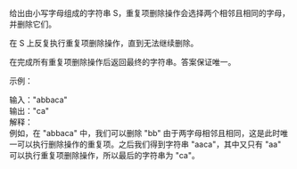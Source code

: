 <!--
 * @Descripttion: 
 * @version: 1.0.0
 * @Author: jimmiezhou
 * @Date: 2019-12-05 12:59:46
 * @LastEditors: jimmiezhou
 * @LastEditTime: 2019-12-05 13:00:37
 -->
给出由小写字母组成的字符串 S，重复项删除操作会选择两个相邻且相同的字母，并删除它们。

在 S 上反复执行重复项删除操作，直到无法继续删除。

在完成所有重复项删除操作后返回最终的字符串。答案保证唯一。

示例：

输入："abbaca"  
输出："ca"  
解释：  
例如，在 "abbaca" 中，我们可以删除 "bb" 由于两字母相邻且相同，这是此时唯一可以执行删除操作的重复项。之后我们得到字符串 "aaca"，其中又只有 "aa" 可以执行重复项删除操作，所以最后的字符串为 "ca"。